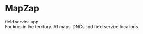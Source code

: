 # MapZap
field service app<br>
For bros in the territory. All maps, DNCs and field service locations
